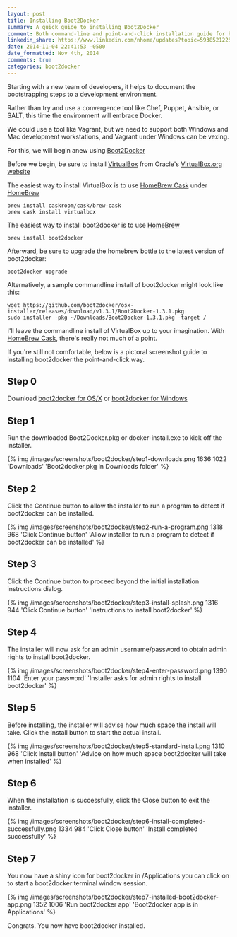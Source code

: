 ```yaml
---
layout: post
title: Installing Boot2Docker
summary: A quick guide to installing Boot2Docker
comment: Both command-line and point-and-click installation guide for boot2docker
linkedin_share: https://www.linkedin.com/nhome/updates?topic=5938521225469911040
date: 2014-11-04 22:41:53 -0500
date_formatted: Nov 4th, 2014
comments: true
categories: boot2docker
---
```


Starting with a new team of developers, it helps to document the bootstrapping steps to a development environment.

Rather than try and use a convergence tool like Chef, Puppet, Ansible, or SALT, this time the environment will embrace Docker.

We could use a tool like Vagrant, but we need to support both Windows and Mac development workstations, and Vagrant under Windows can be vexing.

For this, we will begin anew using [Boot2Docker](http://boot2docker.io)

Before we begin, be sure to install [VirtualBox](https://www.virtualbox.org/) from Oracle's [VirtualBox.org website](https://www.virtualbox.org/)

The easiest way to install VirtualBox is to use [HomeBrew Cask](http://caskroom.io/) under [HomeBrew](http://brew.sh)

    brew install caskroom/cask/brew-cask
    brew cask install virtualbox

The easiest way to install boot2docker is to use [HomeBrew](http://brew.sh)

    brew install boot2docker

Afterward, be sure to upgrade the homebrew bottle to the latest version of boot2docker:

    boot2docker upgrade

Alternatively, a sample commandline install of boot2docker might look like this:

    wget https://github.com/boot2docker/osx-installer/releases/download/v1.3.1/Boot2Docker-1.3.1.pkg
    sudo installer -pkg ~/Downloads/Boot2Docker-1.3.1.pkg -target /

I'll leave the commandline install of VirtualBox up to your imagination. With [HomeBrew Cask](http://caskroom.io), there's really not much of a point.

If you're still not comfortable, below is a pictoral screenshot guide to installing boot2docker the point-and-click way.

Step 0
------

Download [boot2docker for OS/X](https://github.com/boot2docker/osx-installer/releases) or [boot2docker for Windows](https://github.com/boot2docker/windows-installer/releases)

Step 1
------

Run the downloaded Boot2Docker.pkg or docker-install.exe to kick off the installer.

{% img /images/screenshots/boot2docker/step1-downloads.png 1636 1022 'Downloads' 'Boot2docker.pkg in Downloads folder' %}

Step 2
------

Click the Continue button to allow the installer to run a program to detect if boot2docker can be installed.</p>

{% img /images/screenshots/boot2docker/step2-run-a-program.png 1318 968 'Click Continue button' 'Allow installer to run a program to detect if boot2docker can be installed' %}

Step 3
------

Click the Continue button to proceed beyond the initial installation instructions dialog.

{% img /images/screenshots/boot2docker/step3-install-splash.png 1316 944 'Click Continue button' 'Instructions to install boot2docker' %}

Step 4
------

The installer will now ask for an admin username/password to obtain admin rights to install boot2docker.

{% img /images/screenshots/boot2docker/step4-enter-password.png 1390 1104 'Enter your password' 'Installer asks for admin rights to install boot2docker' %}

Step 5
------

Before installing, the installer will advise how much space the install will take. Click the Install button to start the actual install.

{% img /images/screenshots/boot2docker/step5-standard-install.png 1310 968 'Click Install button' 'Advice on how much space boot2docker will take when installed' %}

Step 6
------

When the installation is successfully, click the Close button to exit the installer.

{% img /images/screenshots/boot2docker/step6-install-completed-successfully.png 1334 984 'Click Close button' 'Install completed successfully' %}

Step 7
------

You now have a shiny icon for boot2docker in /Applications you can click on to start a boot2docker terminal window session.

{% img /images/screenshots/boot2docker/step7-installed-boot2docker-app.png 1352 1006 'Run boot2docker app' 'Boot2docker app is in Applications' %}

Congrats. You now have boot2docker installed.
